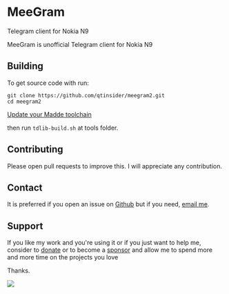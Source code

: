 # MeeGram
Telegram client for Nokia N9

MeeGram is unofficial Telegram client for Nokia N9

## Building

To get source code with run:

```
git clone https://github.com/qtinsider/meegram2.git
cd meegram2
```

[Update your Madde toolchain](BUILD.md)

then run `tdlib-build.sh` at tools folder.


## Contributing
Please open pull requests to improve this. I will appreciate any contribution.


## Contact

It is preferred if you open an issue on [Github](https://github.com/qtinsider/meegram2) but if you need, [email me](mailto:nwutobo@outlook.com).


## Support

If you like my work and you're using it or if you just want to help me, consider to [donate](https://buymeacoffee.com/nwutobo) or to become a [sponsor](https://www.patreon.com/chukwudi) and allow me to spend more and more time on the projects you love

Thanks.

<a href="https://www.buymeacoffee.com/nwutobo"><img src="https://img.buymeacoffee.com/button-api/?text=Buy me a coffee&emoji=&slug=nwutobo&button_colour=FFDD00&font_colour=000000&font_family=Arial&outline_colour=000000&coffee_colour=ffffff"></a>
